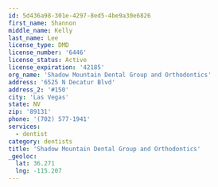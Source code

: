 ```yaml
---
id: 5d436a98-301e-4297-8ed5-4be9a30e6826
first_name: Shannon
middle_name: Kelly
last_name: Lee
license_type: DMD
license_number: '6446'
license_status: Active
license_expiration: '42185'
org_name: 'Shadow Mountain Dental Group and Orthodontics'
address: '6525 N Decatur Blvd'
address_2: '#150'
city: 'Las Vegas'
state: NV
zip: '89131'
phone: '(702) 577-1941'
services:
  - dentist
category: dentists
title: 'Shadow Mountain Dental Group and Orthodontics'
_geoloc:
  lat: 36.271
  lng: -115.207
---
```

